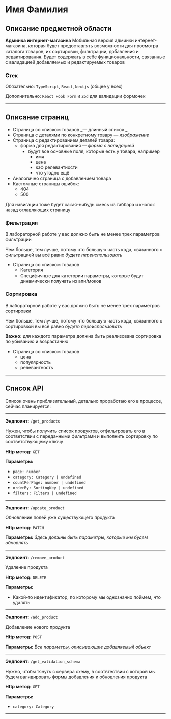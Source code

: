 # Имя Фамилия

## Описание предметной области

**Админка интернет-магазина**
Мобильная версия админки интернет-магазина, которая будет предоставлять возможности для просмотра каталога товаров, их сортировки, фильтрации, добавления и редактирования. Будет содержать в себе функциональности, связанные с валидацией добавляемых и редактируемых товаров

### Стек

Обязательно: `TypeScript`, `React`, `Nextjs` (общее у всех)

Дополнительно: `React Hook Form` и `Zod` для валидации формочек

---

## Описание страниц

- Страница со списком товаров _— длинный список _
- Страница с деталями по конкретному товару _— изображение_
- Страница с редактированием деталей товара:
  - форма для редактирования _— форма с валидацией_
    - будут все основные поля, которые есть у товара, например
      - имя
      - цена
      - кэф релевантности
      - что угодно ещё
- Аналогично страница с добавлением товара
- Кастомные страницы ошибок:
  - 404
  - 500

Для навигации тоже будет какая-нибудь смесь из таббара и кнопок назад оглавляющих страницу

### Фильтрация

В лабораторной работе у вас должно быть не менее трех параметров фильтрации

Чем больше, тем лучше, потому что большую часть кода, связанного с фильтрацией вы всё равно _будете переиспользовать_

- Страница со списком товаров
  - Категория
  - Специфичные для категории параметры, которые будут динамически получать из апи/моков

### Сортировка

В лабораторной работе у вас должно быть не менее трех параметров сортировки

Чем больше, тем лучше, потому что большую часть кода, связанного с сортировкой вы всё равно _будете переиспользовать_

**Важно:** для каждого параметра должна быть реализована сортировка по убыванию и возрастанию

- Страница со списком товаров
  - цена
  - популярность
  - релевантность

---

## Список API

Список очень приблизительный, детально проработаю его в процессе, сейчас планируется:

---

**Эндпоинт:** `/get_products`

Нужен, чтобы получить список продуктов, отфильтровать его в соответствии с переданными фильтрами и выполнить сортировку по соответствующему ключу

**Http метод:** `GET`

**Параметры:**

- `page: number`
- `category: Category | undefined`
- `countPerPage: number | undefined`
- `orderBy: SortingKey | undefined`
- `filters: Filters | undefined`

---

**Эндпоинт:** `/update_product`

Обновление полей уже существующего продукта

**Http метод:** `PATCH`

**Параметры:**
_Здесь должны быть параметры, которые мы будем обновлять_

---

**Эндпоинт:** `/remove_product`

Удаление продукта

**Http метод:** `DELETE`

**Параметры:**

- Какой-то идентификатор, по которому мы однозначно поймем, что удалять

---

**Эндпоинт:** `/add_product`

Добавление нового продукта

**Http метод:** `POST`

**Параметры:**
_Все параметры, описывающие добавляемый объект_

---

**Эндпоинт:** `/get_validation_schema`

Нужно, чтобы тянуть с сервера схему, в соотвтествии с которой мы будем валидировать формы добавления и обновления продукта

**Http метод:** `GET`

**Параметры:**

- `category: Category`

---
